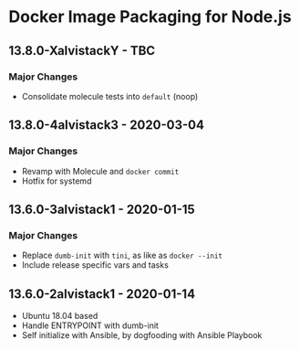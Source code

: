 # Docker Image Packaging for Node.js

## 13.8.0-XalvistackY - TBC

### Major Changes

  - Consolidate molecule tests into `default` (noop)

## 13.8.0-4alvistack3 - 2020-03-04

### Major Changes

  - Revamp with Molecule and `docker commit`
  - Hotfix for systemd

## 13.6.0-3alvistack1 - 2020-01-15

### Major Changes

  - Replace `dumb-init` with `tini`, as like as `docker --init`
  - Include release specific vars and tasks

## 13.6.0-2alvistack1 - 2020-01-14

  - Ubuntu 18.04 based
  - Handle ENTRYPOINT with dumb-init
  - Self initialize with Ansible, by dogfooding with Ansible Playbook
